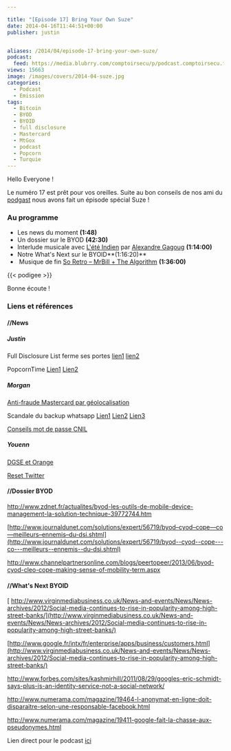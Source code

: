 ```yaml
---

title: "[Episode 17] Bring Your Own Suze"
date: 2014-04-16T11:44:51+00:00
publisher: justin


aliases: /2014/04/episode-17-bring-your-own-suze/
podcast:
  feed: https://media.blubrry.com/comptoirsecu/p/podcast.comptoirsecu.fr/CSEC.EP17.2014-04-15.BYOS.mp3
views: 15663
image: /images/covers/2014-04-suze.jpg
categories:
  - Podcast
  - Emission
tags:
  - Bitcoin
  - BYOD
  - BYOID
  - full disclosure
  - Mastercard
  - MtGox
  - podcast
  - Popcorn
  - Turquie
---
```

Hello Everyone !

Le numéro 17 est prêt pour vos oreilles. Suite au bon conseils de nos ami du [podgast](http://www.podgast.net/) nous avons fait un épisode spécial Suze !

### Au programme

  * Les news du moment **(1:48)**
  * Un dossier sur le BYOD **(42:30)**
  * Interlude musicale avec [L'été Indien](https://soundcloud.com/alexandregagoug/l-t-indien) par [Alexandre Gagoug](https://soundcloud.com/gagoug) **(1:14:00)**
  * Notre What's Next sur le BYOID**(1:16:20)**
  *  Musique de fin [So Retro – MrBill + The Algorithm](https://soundcloud.com/mrbillstunes/soretro) **(1:36:00)**


  {{< podigee >}}







Bonne écoute !

### Liens et références



#### //News

##### Justin

Full Disclosure List ferme ses portes [lien1](http://lwn.net/Articles/591045/) [lien2](http://www.zataz.com/news/23330/Full-Disclosure-Security-List-ferme-ses-portes.html)

PopcornTime [Lien1](http://korben.info/popcorn-time-clone.html) [Lien2](http://techcrunch.com/2014/03/17/popcorn-time-is-hollywoods-worst-nightmare-and-it-cant-be-stopped/)

##### Morgan

[Anti-fraude Mastercard par géolocalisation](http://nakedsecurity.sophos.com/2014/02/26/mastercard-aims-to-reduce-card-fraud-with-smartphone-geo-location-technology/)

Scandale du backup whatsapp [Lien1](http://nakedsecurity.sophos.com/2014/03/19/whatsapp-and-privacy-will-facebook-make-things-better-worse-or-both/) [Lien2](http://bas.bosschert.nl/steal-whatsapp-update/) [Lien3](https://joindiaspora.com/posts/3787235)

[Conseils mot de passe CNIL](http://www.numerama.com/magazine/28720-comment-securiser-ses-mots-de-passe-les-explications-de-la-cnil.html)

##### Youenn

[DGSE et Orange](http://www.lemonde.fr/international/article/2014/03/20/dgse-orange-des-liaisons-incestueuses_4386264_3210.html)

[Reset Twitter](http://techcrunch.com/2014/03/03/twitter-password-reset-hacked/)

#### //Dossier BYOD

<http://www.zdnet.fr/actualites/byod-les-outils-de-mobile-device-management-la-solution-technique-39772744.htm>

[http://www.journaldunet.com/solutions/expert/56719/byod–cyod–cope—co—meilleurs–ennemis–du-dsi.shtml](http://www.journaldunet.com/solutions/expert/56719/byod--cyod--cope---co---meilleurs--ennemis--du-dsi.shtml)

<http://www.channelpartnersonline.com/blogs/peertopeer/2013/06/byod-cyod-cleo-cope-making-sense-of-mobility-term.aspx>



#### //What's Next BYOID

[ http://www.virginmediabusiness.co.uk/News-and-events/News/News-archives/2012/Social-media-continues-to-rise-in-popularity-among-high-street-banks/](http://www.virginmediabusiness.co.uk/News-and-events/News/News-archives/2012/Social-media-continues-to-rise-in-popularity-among-high-street-banks/)

 [http://www.google.fr/intx/fr/enterprise/apps/business/customers.html](http://www.virginmediabusiness.co.uk/News-and-events/News/News-archives/2012/Social-media-continues-to-rise-in-popularity-among-high-street-banks/)

<http://www.forbes.com/sites/kashmirhill/2011/08/29/googles-eric-schmidt-says-plus-is-an-identity-service-not-a-social-network/>

<http://www.numerama.com/magazine/19464-l-anonymat-en-ligne-doit-disparaitre-selon-une-responsable-facebook.html>

<http://www.numerama.com/magazine/19411-google-fait-la-chasse-aux-pseudonymes.html>



Lien direct pour le podcast [ici](https://media.blubrry.com/comptoirsecu/p/comptoirsecu.fr/Episode/ComptoirSecu_Episode_17_BYOS.mp3)
